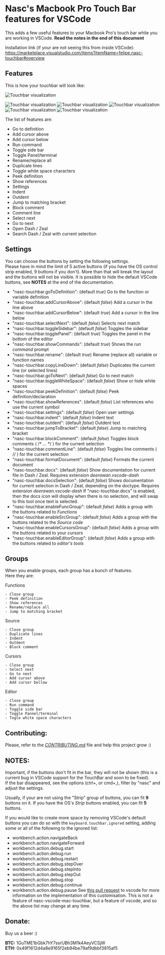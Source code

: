 # Nasc's Macbook Pro Touch Bar features for VSCode

This adds a few useful features to your Macbook Pro's touch bar while you are working in VSCode.
**Read the notes in the end of this document**

Installation link (if your are not seeing this from inside VSCode): https://marketplace.visualstudio.com/items?itemName=felipe.nasc-touchbar#overview

## Features

This is how your touchbar will look like:

![Touchbar visualization](images/nasc-macbook-pro-vscode-touch-bar.png)

![Touchbar visualization](images/editor-group.png)
![Touchbar visualization](images/functions-group.png)
![Touchbar visualization](images/source-group.png)
![Touchbar visualization](images/cursors-group.png)
![Touchbar visualization](images/tools-groups.png)

The list of features are:

- Go to definition
- Add cursor above
- Add cursor below
- Run command
- Toggle side bar
- Toggle Panel/terminal
- Rename/replace all
- Duplicate lines
- Toggle white space characters
- Peek definition
- Show references
- Settings
- Indent
- Outdent
- Jump to matching bracket
- Block comment
- Comment line
- Select next
- Go to next
- Open Dash / Zeal
- Search Dash / Zeal with current selection

## Settings

You can choose the buttons by setting the following settings.  
Please have in mind the limit of 5 active buttons (if you have the OS control strip enabled, 9 buttons if you don't). More than that will break the layout and the buttons will not be visible. It is possible to hide the default VSCode buttons, see **NOTES** at the end of the documentation.

- "nasc-touchbar.goToDefinition": (default _true_) Go to the function or variable definition
- "nasc-touchbar.addCursorAbove": (default _false_) Add a cursor in the line above
- "nasc-touchbar.addCursorBelow": (default _true_) Add a cursor in the line below
- "nasc-touchbar.selectNext": (default _false_) Selects next match 
- "nasc-touchbar.toggleSidebar": (default _false_) Toggles the sidebar
- "nasc-touchbar.togglePanel": (default _true_) Toggles the panel in the bottom of the editor
- "nasc-touchbar.showCommands": (default _true_) Shows the _run command_ prompt
- "nasc-touchbar.rename": (default _true_) Rename (replace all) variable or function names
- "nasc-touchbar.copyLineDown": (default _false_) Duplicates the current line (or selected lines) 
- "nasc-touchbar.goToNext": (default _false_) Go to next match
- "nasc-touchbar.toggleWhiteSpace": (default _false_) Show or hide white spaces
- "nasc-touchbar.peekDefinition": (default _false_) Peek definition/declaration
- "nasc-touchbar.showReferences": (default _false_) List references who use the current symbol
- "nasc-touchbar.settings": (default _false_) Open user settings
- "nasc-touchbar.indent": (default _false_) Indent text
- "nasc-touchbar.outdent": (default _false_) Outdent text
- "nasc-touchbar.jumpToBracket": (default _false_) Jump to matching bracket
- "nasc-touchbar.blockComment": (default _false_) Toggles block comments ( /* ... */ ) for the current selection
- "nasc-touchbar.commentLine": (default _false_) Toggles line comments ( // ) for the current selection
- "nasc-touchbar.formatDocument": (default _false_) Formats the current document
- "nasc-touchbar.docs": (default _false_) Show documentation for current file in Dash / Zeal. Requires extension _deerawan.vscode-dash_
- "nasc-touchbar.docsSelection": (default _false_) Shows documentation for current selection in Dash / Zeal, depending on the doctype. Requires extension _deerawan.vscode-dash_ If "nasc-touchbar.docs" is enabled, then the docs icon will display when there is no selection, and will swap to this tool once text is selected. 
- "nasc-touchbar.enableFuncGroup": (default _false_) Adds a group with the buttons related to _Functions_
- "nasc-touchbar.enableSrcGroup": (default _false_)  Adds a group with the buttons related to the _Source code_
- "nasc-touchbar.enableCursorsGroup": (default _false_)  Adds a group with the buttons related to your _cursors_
- "nasc-touchbar.enableEditorGroup": (default _false_)  Adds a group with the buttons related to _editor's tools_

## Groups

When you enable groups, each group has a bunch of features.  
Here they are:

Functions

    - Close group
    - Peek definition
    - Show references
    - Rename/replace all
    - Jump to matching bracket

Source

    - Close group
    - Duplicate lines
    - Indent
    - Outdent
    - Block comment

Cursors

    - Close group
    - Select next
    - Go to next
    - Add cursor above
    - Add cursor bellow

Editor

    - Close group
    - Run command
    - Toggle side bar
    - Toggle Pannel/terminal
    - Togle white space characters

## Contributing:

Please, refer to the [_CONTRIBUTING.md_](https://github.com/NascHQ/nasc-vscode-mac-touchbar/blob/master/CONTRIBUTING.md) file and help this project grow :)

## NOTES:

Important, if the buttons don't fit in the bar, they will not be shown (this is a current bug in VSCode support for the TouchBar and soon to be fixed).  
If the bar disappeared, see the options (ctrl+, or cmd+,), filter by "nasc" and adjust the settings.

Usually, if your are not using the "Strip" group of buttons, you can fit **9** buttons on it. If you have the OS's _Strip_ buttons enabled, you can fit **5** buttons.

If you would like to create more space by removing VSCode's default buttons you can do so with the `keyboard.touchbar.ignored` setting, adding some or all of the following to the ignored list:
- workbench.action.navigateBack
- workbench.action.navigateForward
- workbench.action.debug.start
- workbench.action.debug.run
- workbench.action.debug.restart
- workbench.action.debug.stepOver
- workbench.action.debug.stepInto
- workbench.action.debug.stepOut
- workbench.action.debug.stop
- workbench.action.debug.continue
- workbench.action.debug.pause
See [this pull request](https://github.com/microsoft/vscode/pull/70174) to vscode for more information on the implementation of this customisation. This is not a feature of nasc-vscode-mac-touchbar, but a feature of vscode, and so the above list may change at any time.


## Donate:

Buy us a beer :)

**BTC:** 1GuTME1bGbk7hY7ssrUBh3M1k4AeyVCSjW  
**ETH:** 0x49f1612d4a8e9165f2eb94be79af9dbbf3815af5
